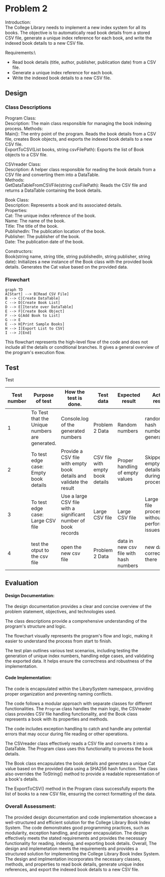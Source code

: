 # Problem 2
Introduction:\
The College Library needs to implement a new index system for all its books. The objective is to automatically read book details from a stored CSV file, generate a unique index reference for each book, and write the indexed book details to a new CSV file.

Requirements:\
* Read book details (title, author, publisher, publication date) from a CSV file.
* Generate a unique index reference for each book.
* Write the indexed book details to a new CSV file.

## Design 
### Class Descriptions
Program Class:\
Description: The main class responsible for managing the book indexing process.
Methods:\
Main(): The entry point of the program. Reads the book details from a CSV file, creates Book objects, and exports the indexed book details to a new CSV file.\
ExportToCSV(List<Book> books, string csvFilePath): Exports the list of Book objects to a CSV file.
  
CSVreader Class:\
Description: A helper class responsible for reading the book details from a CSV file and converting them into a DataTable.\
Methods:\
GetDataTableFromCSVFile(string csvFilePath): Reads the CSV file and returns a DataTable containing the book details.

Book Class:\
Description: Represents a book and its associated details.\
Properties:\
Cat: The unique index reference of the book.\
Name: The name of the book.\
Title: The title of the book.\
PublishedIn: The publication location of the book.\
Publisher: The publisher of the book.\
Date: The publication date of the book.
  
Constructors:\
Book(string name, string title, string publishedIn, string publisher, string date): Initializes a new instance of the Book class with the provided book details. Generates the Cat value based on the provided data.

### Flowchart
  
```mermaid
graph TD
A[Start] --> B[Read CSV File]
B --> C[Create DataTable]
C --> D[Create Book List]
D --> E[Iterate over DataTable]
E --> F[Create Book Object]
F --> G[Add Book to List]
G --> E
E --> H[Print Sample Books]
H --> I[Export List to CSV]
I --> J[End]
```

This flowchart represents the high-level flow of the code and does not include all the details or conditional branches. It gives a general overview of the program's execution flow.

## Test
Test

|  Test number | Purpose of test  | How the test is done.| Test data  | Expected result  | Actual result  |  Comments |
|---|---|---|---|---|---|---| 
| 1 |  To Test that the Unique numbers are generated.| Console.log of the generated numbers  | Problem 2 Data  | Random numbers  | random hash number are generated  | it worked | 
| 2 |  To test edge case: Empty book details |  Provide a CSV file with empty book details and validate the result | CSV file with empty book details  |  Proper handling of empty values | Skipped empty book details during processing | Make sure the empty values are handled correctly | 
| 3 | 	To test edge case: Large CSV file  | Use a large CSV file with a significant number of book records  |  Large CSV file | Large CSV file  | Large CSV file processed without any performance issues  | Ensure the system can handle large datasets | 
| 4 | test the otput to the csv file  | open the new csv file  | Problem 2 Data  | data in new csv file with hash numbers | new data is correctly there | it worked to the requirments | 

## Evaluation

#### Design Documentation:
The design documentation provides a clear and concise overview of the problem statement, objectives, and technologies used.

The class descriptions provide a comprehensive understanding of the program's structure and logic. 

The flowchart visually represents the program's flow and logic, making it easier to understand the process from start to finish.

The test plan outlines various test scenarios, including testing the generation of unique index numbers, handling edge cases, and validating the exported data. It helps ensure the correctness and robustness of the implementation.

#### Code Implementation:
The code is encapsulated within the LibarySystem namespace, providing proper organization and preventing naming conflicts.

The code follows a modular approach with separate classes for different functionalities. The `Program` class handles the main logic, the CSVreader class provides CSV file handling functionality, and the Book class represents a book with its properties and methods.

The code includes exception handling to catch and handle any potential errors that may occur during file reading or other operations.

The CSVreader class effectively reads a CSV file and converts it into a DataTable. The Program class uses this functionality to process the book details.

The Book class encapsulates the book details and generates a unique Cat value based on the provided data using a SHA256 hash function. The class also overrides the ToString() method to provide a readable representation of a book's details.

The ExportToCSV() method in the Program class successfully exports the list of books to a new CSV file, ensuring the correct formatting of the data.

### Overall Assessment:

The provided design documentation and code implementation showcase a well-structured and efficient solution for the College Library Book Index System. The code demonstrates good programming practices, such as modularity, exception handling, and proper encapsulation. The design effectively meets the stated requirements and provides the necessary functionality for reading, indexing, and exporting book details.
Overall, The design and implemetation meets the requirements and provides a structured solution for implementing the College Library Book Index System. The design and implmentation incorporates the necessary classes, methods, and properties to read book details, generate unique index references, and export the indexed book details to a new CSV file.
